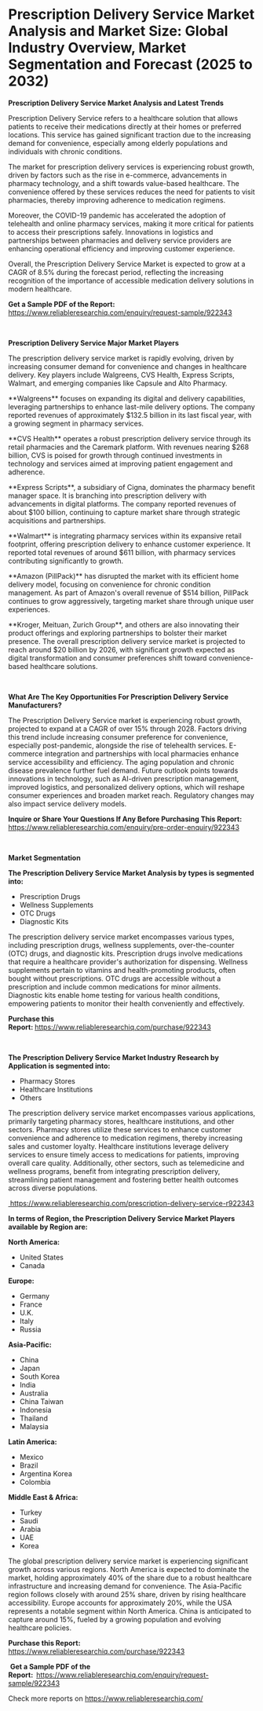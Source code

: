 <p><h1>Prescription Delivery Service Market Analysis and Market Size: Global Industry Overview, Market Segmentation and Forecast (2025 to 2032)</h1></p><p><strong>Prescription Delivery Service Market Analysis and Latest Trends</strong></p>
<p><p>Prescription Delivery Service refers to a healthcare solution that allows patients to receive their medications directly at their homes or preferred locations. This service has gained significant traction due to the increasing demand for convenience, especially among elderly populations and individuals with chronic conditions. </p><p>The market for prescription delivery services is experiencing robust growth, driven by factors such as the rise in e-commerce, advancements in pharmacy technology, and a shift towards value-based healthcare. The convenience offered by these services reduces the need for patients to visit pharmacies, thereby improving adherence to medication regimens. </p><p>Moreover, the COVID-19 pandemic has accelerated the adoption of telehealth and online pharmacy services, making it more critical for patients to access their prescriptions safely. Innovations in logistics and partnerships between pharmacies and delivery service providers are enhancing operational efficiency and improving customer experience. </p><p>Overall, the Prescription Delivery Service Market is expected to grow at a CAGR of 8.5% during the forecast period, reflecting the increasing recognition of the importance of accessible medication delivery solutions in modern healthcare.</p></p>
<p><strong>Get a Sample PDF of the Report:&nbsp;</strong> <a href="https://www.reliableresearchiq.com/enquiry/request-sample/922343?utm_campaign=2302&utm_medium=2&utm_source=Github&utm_content=ia&utm_term=07032025&utm_id=prescription-delivery-service">https://www.reliableresearchiq.com/enquiry/request-sample/922343</a></p>
<p>&nbsp;</p>
<p><strong>Prescription Delivery Service Major Market Players</strong></p>
<p><p>The prescription delivery service market is rapidly evolving, driven by increasing consumer demand for convenience and changes in healthcare delivery. Key players include Walgreens, CVS Health, Express Scripts, Walmart, and emerging companies like Capsule and Alto Pharmacy.</p><p>**Walgreens** focuses on expanding its digital and delivery capabilities, leveraging partnerships to enhance last-mile delivery options. The company reported revenues of approximately $132.5 billion in its last fiscal year, with a growing segment in pharmacy services.</p><p>**CVS Health** operates a robust prescription delivery service through its retail pharmacies and the Caremark platform. With revenues nearing $268 billion, CVS is poised for growth through continued investments in technology and services aimed at improving patient engagement and adherence.</p><p>**Express Scripts**, a subsidiary of Cigna, dominates the pharmacy benefit manager space. It is branching into prescription delivery with advancements in digital platforms. The company reported revenues of about $100 billion, continuing to capture market share through strategic acquisitions and partnerships.</p><p>**Walmart** is integrating pharmacy services within its expansive retail footprint, offering prescription delivery to enhance customer experience. It reported total revenues of around $611 billion, with pharmacy services contributing significantly to growth.</p><p>**Amazon (PillPack)** has disrupted the market with its efficient home delivery model, focusing on convenience for chronic condition management. As part of Amazon's overall revenue of $514 billion, PillPack continues to grow aggressively, targeting market share through unique user experiences.</p><p>**Kroger, Meituan, Zurich Group**, and others are also innovating their product offerings and exploring partnerships to bolster their market presence. The overall prescription delivery service market is projected to reach around $20 billion by 2026, with significant growth expected as digital transformation and consumer preferences shift toward convenience-based healthcare solutions.</p></p>
<p>&nbsp;</p>
<p><strong>What Are The Key Opportunities For Prescription Delivery Service Manufacturers?</strong></p>
<p><p>The Prescription Delivery Service market is experiencing robust growth, projected to expand at a CAGR of over 15% through 2028. Factors driving this trend include increasing consumer preference for convenience, especially post-pandemic, alongside the rise of telehealth services. E-commerce integration and partnerships with local pharmacies enhance service accessibility and efficiency. The aging population and chronic disease prevalence further fuel demand. Future outlook points towards innovations in technology, such as AI-driven prescription management, improved logistics, and personalized delivery options, which will reshape consumer experiences and broaden market reach. Regulatory changes may also impact service delivery models.</p></p>
<p><strong>Inquire or Share Your Questions If Any Before Purchasing This Report:</strong> <a href="https://www.reliableresearchiq.com/enquiry/pre-order-enquiry/922343?utm_campaign=2302&utm_medium=2&utm_source=Github&utm_content=ia&utm_term=07032025&utm_id=prescription-delivery-service">https://www.reliableresearchiq.com/enquiry/pre-order-enquiry/922343</a></p>
<p>&nbsp;</p>
<p><strong>Market Segmentation</strong></p>
<p><strong>The Prescription Delivery Service Market Analysis by types is segmented into:</strong></p>
<p><ul><li>Prescription Drugs</li><li>Wellness Supplements</li><li>OTC Drugs</li><li>Diagnostic Kits</li></ul></p>
<p><p>The prescription delivery service market encompasses various types, including prescription drugs, wellness supplements, over-the-counter (OTC) drugs, and diagnostic kits. Prescription drugs involve medications that require a healthcare provider's authorization for dispensing. Wellness supplements pertain to vitamins and health-promoting products, often bought without prescriptions. OTC drugs are accessible without a prescription and include common medications for minor ailments. Diagnostic kits enable home testing for various health conditions, empowering patients to monitor their health conveniently and effectively.</p></p>
<p><strong>Purchase this Report:&nbsp;</strong><a href="https://www.reliableresearchiq.com/purchase/922343?utm_campaign=2302&utm_medium=2&utm_source=Github&utm_content=ia&utm_term=07032025&utm_id=prescription-delivery-service">https://www.reliableresearchiq.com/purchase/922343</a></p>
<p>&nbsp;</p>
<p><strong>The Prescription Delivery Service Market Industry Research by Application is segmented into:</strong></p>
<p><ul><li>Pharmacy Stores</li><li>Healthcare Institutions</li><li>Others</li></ul></p>
<p><p>The prescription delivery service market encompasses various applications, primarily targeting pharmacy stores, healthcare institutions, and other sectors. Pharmacy stores utilize these services to enhance customer convenience and adherence to medication regimens, thereby increasing sales and customer loyalty. Healthcare institutions leverage delivery services to ensure timely access to medications for patients, improving overall care quality. Additionally, other sectors, such as telemedicine and wellness programs, benefit from integrating prescription delivery, streamlining patient management and fostering better health outcomes across diverse populations.</p></p>
<p><a href="https://www.reliableresearchiq.com/prescription-delivery-service-r922343?utm_campaign=2302&utm_medium=2&utm_source=Github&utm_content=ia&utm_term=07032025&utm_id=prescription-delivery-service">&nbsp;https://www.reliableresearchiq.com/prescription-delivery-service-r922343</a></p>
<p><strong>In terms of Region, the Prescription Delivery Service Market Players available by Region are:</strong></p>
<p>
    <p> <strong> North America: </strong>
        <ul>
            <li>United States</li>
            <li>Canada</li>
        </ul>
        </p> 
    <p> <strong> Europe: </strong>
        <ul>
            <li>Germany</li>
            <li>France</li>
            <li>U.K.</li>
            <li>Italy</li>
            <li>Russia</li>
        </ul>
        </p> 
    <p> <strong> Asia-Pacific: </strong>
        <ul>
            <li>China</li>
            <li>Japan</li>
            <li>South Korea</li>
            <li>India</li>
            <li>Australia</li>
            <li>China Taiwan</li>
            <li>Indonesia</li>
            <li>Thailand</li>
            <li>Malaysia</li>
        </ul>
        </p> 
    <p> <strong> Latin America: </strong>
        <ul>
            <li>Mexico</li>
            <li>Brazil</li>
            <li>Argentina Korea</li>
            <li>Colombia</li>
        </ul>
        </p> 
    <p> <strong> Middle East & Africa: </strong>
        <ul>
            <li>Turkey</li>
            <li>Saudi</li>
            <li>Arabia</li>
            <li>UAE</li>
            <li>Korea</li>
        </ul>
    </p>
    </p>
<p><p>The global prescription delivery service market is experiencing significant growth across various regions. North America is expected to dominate the market, holding approximately 40% of the share due to a robust healthcare infrastructure and increasing demand for convenience. The Asia-Pacific region follows closely with around 25% share, driven by rising healthcare accessibility. Europe accounts for approximately 20%, while the USA represents a notable segment within North America. China is anticipated to capture around 15%, fueled by a growing population and evolving healthcare policies.</p></p>
<p><strong>Purchase this Report: </strong><a href="https://www.reliableresearchiq.com/purchase/922343?utm_campaign=2302&utm_medium=2&utm_source=Github&utm_content=ia&utm_term=07032025&utm_id=prescription-delivery-service">https://www.reliableresearchiq.com/purchase/922343</a></p>
<p>&nbsp;<strong>Get a Sample PDF of the Report:&nbsp;&nbsp;</strong><a href="https://www.reliableresearchiq.com/enquiry/request-sample/922343?utm_campaign=2302&utm_medium=2&utm_source=Github&utm_content=ia&utm_term=07032025&utm_id=prescription-delivery-service">https://www.reliableresearchiq.com/enquiry/request-sample/922343</a></p>
<p><strong></strong></p>
<p>Check more reports on <a href="https://www.reliableresearchiq.com/?utm_campaign=2302&utm_medium=2&utm_source=Github&utm_content=ia&utm_term=07032025&utm_id=prescription-delivery-service">https://www.reliableresearchiq.com/</a></p>